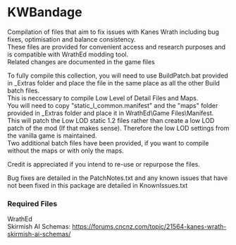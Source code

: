 # KWBandage
 Compilation of files that aim to fix issues with Kanes Wrath including bug fixes, optimisation and balance consistency.  
 These files are provided for convenient access and research purposes and is compatible with WrathEd modding tool.  
 Related changes are documented in the game files  
 
 To fully compile this collection, you will need to use BuildPatch.bat provided in _Extras folder and place the file in the same place as all the other Build batch files.  
 This is neccessary to compile Low Level of Detail Files and Maps.  
 You will need to copy "static_l_common.manifest" and the "maps" folder provided in _Extras folder and place it in WrathEd\Game Files\Manifest.  
 This will patch the Low LOD static 1.2 files rather than create a low LOD patch of the mod (If that makes sense). Therefore the low LOD settings from the vanilla game is maintained.  
 Two additional batch files have been provided, if you want to compile without the maps or with only the maps.  

 Credit is appreciated if you intend to re-use or repurpose the files.
 
 Bug fixes are detailed in the PatchNotes.txt and any known issues that have not been fixed in this package are detailed in KnownIssues.txt
 
 ### Required Files
 WrathEd  
 Skirmish AI Schemas: https://forums.cncnz.com/topic/21564-kanes-wrath-skirmish-ai-schemas/
 